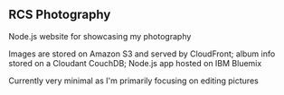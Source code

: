 ## RCS Photography

Node.js website for showcasing my photography

Images are stored on Amazon S3 and served by CloudFront; album info stored on a Cloudant CouchDB; Node.js app hosted on IBM Bluemix

Currently very minimal as I'm primarily focusing on editing pictures